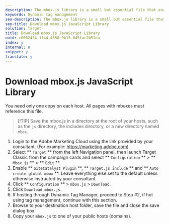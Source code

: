 ```yaml
---
description: The mbox.js library is a small but essential file that enables the communication between Target and your Web site.
keywords: Dynamic tag management
seo-description: The mbox.js library is a small but essential file that enables the communication between Target and your Web site.
seo-title: Download mbox.js JavaScript Library
solution: Target
title: Download mbox.js JavaScript Library
uuid: c0062434-1f44-4558-9b15-045fac2b51ea
index: y
internal: n
snippet: y
translate: y
---
```


# Download mbox.js JavaScript Library

You need only one copy on each host. All pages with mboxes must reference this file.

>[!TIP] Save the mbox.js in a directory at the root of your hosts, such as the `js` directory, the includes directory, or a new directory named `mbox`. 

1. Login to the Adobe Marketing Cloud using the link provided by your consultant. (For example: https://marketing.adobe.com)
1. Select ** `Target` ** from the left Navigation panel, then launch Target Classic from the campaign cards and select ** `Configuration` ** > ** `Mbox.js` ** > ** `Edit` **.
1. Enable ** `SiteCatalyst Plugin` **, ** `Target.js include` ** and ** `Auto create global mbox` **. Leave everything else set to the default unless otherwise instructed by your consultant.
1. Click ** `Configuration` ** > `mbox.js` > `Download`.
1. Click `Download mbox.js`.
1. If hosting through Dynamic Tag Manager, proceed to Step #2, if hot using tag management, continue with this section.
1. Browse to your destination host folder, save the file and close the save dialog box.
1. Copy your `mbox.js` to one of your public hosts (domains).
